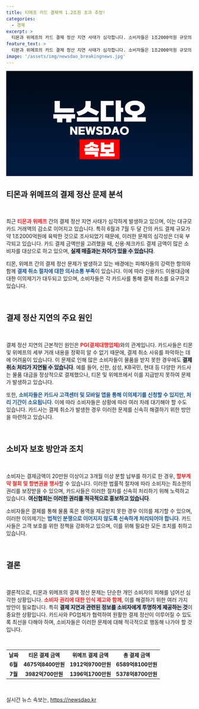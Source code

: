 ```yaml
---
title: 티메프 카드 결제액 1.2조원 초과 추정!
categories:
  - 경제
excerpt: >
  티몬과 위메프의 카드 결제 정산 지연 사태가 심각합니다. 소비자들은 1조2000억원 규모의 결제를 한 후 물품을 받지 못하고 있으며, 카드사들은 이의제기 절차를 안내 중입니다. 과연 피해자들은 보상을 받을 수 있을까요?
feature_text: >
  티몬과 위메프의 카드 결제 정산 지연 사태가 심각합니다. 소비자들은 1조2000억원 규모의 결제를 한 후 물품을 받지 못하고 있으며, 카드사들은 이의제기 절차를 안내 중입니다. 과연 피해자들은 보상을 받을 수 있을까요?
image: '/assets/img/newsdao_breakingnews.jpg'
---
```


<p><img src="/assets/img/newsdao_breakingnews.jpg" alt="cryptoinkorea 속보" /></p>

<h2 data-ke-size="size26">티몬과 위메프의 결제 정산 문제 분석</h2>

<p data-ke-size="size16">&nbsp;</p>

<p>최근 <b><span style="color: #ee2323;">티몬과 위메프</span></b> 간의 결제 정산 지연 사태가 심각하게 발생하고 있으며, 이는 대규모 카드 거래액의 감소로 이어지고 있습니다. 특히 6월과 7월 두 달 간의 카드 결제 규모가 약 1조2000억원에 육박한 것으로 조사되었기 때문에, 이러한 문제의 심각성은 더욱 부각되고 있습니다. 카드 결제 금액만을 고려했을 때, 신용·체크카드 결제 금액이 많은 소비자를 대상으로 하고 있으며, <b><span style="background-color: #21538527;">실제 매출과는 차이가 있을 수 있습니다</span></b>.  </p>

<p>티몬, 위메프 간의 결제 정산 문제가 발생하고 있는 배경에는 피해자들의 강력한 항의와 함께 <b><span style="color: #1a5490;">결제 취소 절차에 대한 의사소통 부족</span></b>이 있습니다. 이에 따라 신용카드 이용대금에 대한 이의제기가 대두되고 있으며, 소비자들은 각 카드사를 통해 결제 취소를 요구하고 있습니다.</p>

<p data-ke-size="size16">&nbsp;</p>

<h2 data-ke-size="size26">결제 정산 지연의 주요 원인</h2>

<p data-ke-size="size16">&nbsp;</p>

<p>결제 정산 지연의 근본적인 원인은 <b><span style="color: #ee2323;">PG(결제대행업체)</span></b>와의 관계입니다. 카드사들은 티몬 및 위메프의 세부 거래 내용을 정확히 알 수 없기 때문에, 결제 취소 사유를 파악하는 데에 어려움이 있습니다. 이 문제로 인해 많은 소비자들이 물품을 받지 못한 경우에도 <b><span style="background-color: #21538527;">결제 취소 처리가 지연될 수 있습니다</span></b>. 예를 들어, 신한, 삼성, KB국민, 현대 등 다양한 카드사는 물품 대금을 정상적으로 결제했으나, 티몬 및 위메프에서 이를 지급받지 못하여 문제가 발생하고 있습니다.</p>

<p>또한, <b><span style="color: #1a5490;">소비자들은 카드사 고객센터 및 모바일 앱을 통해 이의제기를 신청할 수 있지만, 처리 기간이 소요됩니다</span></b>. 이에 따라 소비자들은 상황에 따라 여러 차례 대기해야 할 수도 있습니다. 카드사는 결제 취소가 발생한 경우 이러한 문제를 신속히 해결하기 위한 방안을 마련하고 있습니다.</p>

<p data-ke-size="size16">&nbsp;</p>

<h2 data-ke-size="size26">소비자 보호 방안과 조치</h2>

<p data-ke-size="size16">&nbsp;</p>

<p>소비자는 결제금액이 20만원 이상이고 3개월 이상 분할 납부를 하기로 한 경우, <b><span style="color: #ee2323;">할부계약 철회 및 항변권을 행사</span></b>할 수 있습니다. 이러한 법률적 절차에 따라 소비자는 최소한의 권리를 보장받을 수 있으며, 카드사들은 이러한 절차를 신속히 처리하기 위해 노력하고 있습니다. <b><span style="background-color: #21538527;">여신협회는 이러한 권리를 적극적으로 홍보하고 있습니다</span></b>.</p>

<p>소비자들은 결제를 통해 물품 혹은 용역을 제공받지 못한 경우 이의를 제기할 수 있으며, 이러한 이의제기는 <b><span style="color: #1a5490;">법적인 분쟁으로 이어지지 않도록 신속하게 처리되어야 합니다</span></b>. 카드사들은 고객 보호를 위한 정책을 강화하고 있으며, 이를 위해 필요한 모든 조치를 취하고 있습니다.</p>

<p data-ke-size="size16">&nbsp;</p>

<h2 data-ke-size="size26">결론</h2>

<p data-ke-size="size16">&nbsp;</p>

<p>결론적으로, 티몬과 위메프의 결제 정산 문제는 단순한 개인 소비자의 피해를 넘어선 심각한 상황입니다. <b><span style="color: #ee2323;">소비자 권리에 대한 인식 제고와 함께</span></b>, 이를 해결하기 위한 여러 가지 방안이 필요합니다. 특히 <b><span style="background-color: #21538527;">결제 지연과 관련된 정보를 소비자에게 투명하게 제공하는 것</span></b>이 중요한 상황입니다. 카드사와 PG업체가 협력하여 원활한 결제 정산이 이루어질 수 있도록 최선을 다해야 하며, 소비자들은 이러한 문제에 대해 적극적으로 행동해 나가야 할 것입니다.</p>

<p><br></p>

<table style="width:100%;">
  <tr>
    <th style="text-align: center;">날짜</th>
    <th style="text-align: center;">티몬 결제 금액</th>
    <th style="text-align: center;">위메프 결제 금액</th>
    <th style="text-align: center;">총 결제 금액</th>
  </tr>
  <tr>
    <td style="text-align: center; height: 17px;"><b>6월</b></td>
    <td style="text-align: center; height: 17px;"><b>4675억8400만원</b></td>
    <td style="text-align: center; height: 17px;"><b>1912억9700만원</b></td>
    <td style="text-align: center; height: 17px;"><b>6589억8100만원</b></td>
  </tr>
  <tr>
    <td style="text-align: center; height: 17px;"><b>7월</b></td>
    <td style="text-align: center; height: 17px;"><b>3982억700만원</b></td>
    <td style="text-align: center; height: 17px;"><b>1396억1700만원</b></td>
    <td style="text-align: center; height: 17px;"><b>5378억8700만원</b></td>
  </tr>
</table>

<p data-ke-size="size16">&nbsp;</p>
실시간 뉴스 속보는, <a href="https://newsdao.kr" rel="dofollow">https://newsdao.kr</a>


